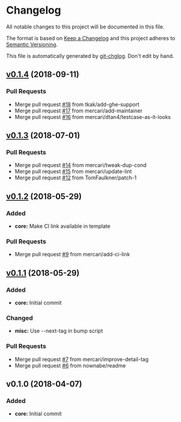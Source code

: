 # Changelog

All notable changes to this project will be documented in this file.

The format is based on [Keep a Changelog](http://keepachangelog.com/en/1.0.0/)
and this project adheres to [Semantic Versioning](http://semver.org/spec/v2.0.0.html).

This file is automatically generated by [git-chglog](https://github.com/git-chglog/git-chglog). Don't edit by hand.


<a name="v0.1.4"></a>
## [v0.1.4](https://github.com/mercari/tfnotify/compare/v0.1.3...v0.1.4) (2018-09-11)

### Pull Requests

* Merge pull request [#18](https://github.com/mercari/tfnotify/issues/18) from tkak/add-ghe-support
* Merge pull request [#17](https://github.com/mercari/tfnotify/issues/17) from mercari/add-maintainer
* Merge pull request [#16](https://github.com/mercari/tfnotify/issues/16) from mercari/dtan4/testcase-as-it-looks


<a name="v0.1.3"></a>
## [v0.1.3](https://github.com/mercari/tfnotify/compare/v0.1.2...v0.1.3) (2018-07-01)

### Pull Requests

* Merge pull request [#14](https://github.com/mercari/tfnotify/issues/14) from mercari/tweak-dup-cond
* Merge pull request [#15](https://github.com/mercari/tfnotify/issues/15) from mercari/update-lint
* Merge pull request [#12](https://github.com/mercari/tfnotify/issues/12) from TomFaulkner/patch-1


<a name="v0.1.2"></a>
## [v0.1.2](https://github.com/mercari/tfnotify/compare/v0.1.1...v0.1.2) (2018-05-29)

### Added

* **core:** Make CI link available in template

### Pull Requests

* Merge pull request [#9](https://github.com/mercari/tfnotify/issues/9) from mercari/add-ci-link


<a name="v0.1.1"></a>
## [v0.1.1](https://github.com/mercari/tfnotify/compare/v0.1.0...v0.1.1) (2018-05-29)

### Added

* **core:** Initial commit

### Changed

* **misc:** Use --next-tag in bump script

### Pull Requests

* Merge pull request [#7](https://github.com/mercari/tfnotify/issues/7) from mercari/improve-detail-tag
* Merge pull request [#6](https://github.com/mercari/tfnotify/issues/6) from nownabe/readme


<a name="v0.1.0"></a>
## v0.1.0 (2018-04-07)

### Added

* **core:** Initial commit


